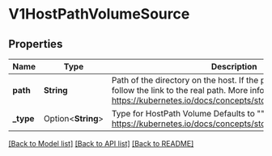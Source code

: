 # V1HostPathVolumeSource

## Properties

Name | Type | Description | Notes
------------ | ------------- | ------------- | -------------
**path** | **String** | Path of the directory on the host. If the path is a symlink, it will follow the link to the real path. More info: https://kubernetes.io/docs/concepts/storage/volumes#hostpath | 
**_type** | Option<**String**> | Type for HostPath Volume Defaults to \"\" More info: https://kubernetes.io/docs/concepts/storage/volumes#hostpath | [optional]

[[Back to Model list]](../README.md#documentation-for-models) [[Back to API list]](../README.md#documentation-for-api-endpoints) [[Back to README]](../README.md)


